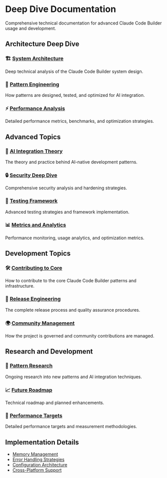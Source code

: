 # Deep Dive Documentation

Comprehensive technical documentation for advanced Claude Code Builder usage and development.

## Architecture Deep Dive

### 🏗️ [System Architecture](./architecture.md)
Deep technical analysis of the Claude Code Builder system design.

### 🔧 [Pattern Engineering](./pattern-engineering.md)
How patterns are designed, tested, and optimized for AI integration.

### ⚡ [Performance Analysis](./performance-analysis.md)
Detailed performance metrics, benchmarks, and optimization strategies.

## Advanced Topics

### 🧠 [AI Integration Theory](./ai-integration.md)
The theory and practice behind AI-native development patterns.

### 🔒 [Security Deep Dive](./security.md)
Comprehensive security analysis and hardening strategies.

### 🧪 [Testing Framework](./testing-framework.md)
Advanced testing strategies and framework implementation.

### 📊 [Metrics and Analytics](./metrics.md)
Performance monitoring, usage analytics, and optimization metrics.

## Development Topics

### 🛠️ [Contributing to Core](./contributing-core.md)
How to contribute to the core Claude Code Builder patterns and infrastructure.

### 🔄 [Release Engineering](./release-engineering.md)
The complete release process and quality assurance procedures.

### 🌍 [Community Management](./community.md)
How the project is governed and community contributions are managed.

## Research and Development

### 🔬 [Pattern Research](./pattern-research.md)
Ongoing research into new patterns and AI integration techniques.

### 📈 [Future Roadmap](./roadmap.md)
Technical roadmap and planned enhancements.

### 🎯 [Performance Targets](./performance-targets.md)
Detailed performance targets and measurement methodologies.

## Implementation Details

- [Memory Management](./memory-management.md)
- [Error Handling Strategies](./error-handling.md)
- [Configuration Architecture](./configuration.md)
- [Cross-Platform Support](./cross-platform.md)